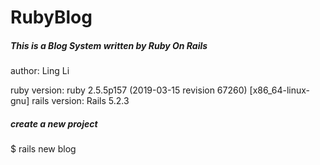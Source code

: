 # RubyBlog

##### This is a Blog System written by Ruby On Rails

author: Ling Li

ruby version: ruby 2.5.5p157 (2019-03-15 revision 67260) [x86_64-linux-gnu]
rails version: Rails 5.2.3

##### create a new project

$ rails new blog


